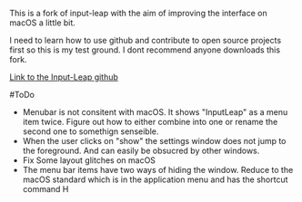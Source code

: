 This is a fork of input-leap with the aim of improving the interface on macOS a little bit.

I need to learn how to use github and contribute to open source projects first so this is my test ground. I dont recommend anyone downloads this fork. 

[Link to the Input-Leap github](https://github.com/input-leap/input-leap)


#ToDo

- Menubar is not consitent with macOS. It shows "InputLeap" as a menu item twice. Figure out how to either combine into one or rename the second one to somethign senseible.
- When the user clicks on "show" the settings window does not jump to the foreground. And can easily be obsucred by other windows.
- Fix Some layout glitches on macOS
- The menu bar items have two ways of hiding the window. Reduce to the macOS standard which is in the application menu and has the shortcut command H



